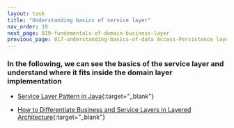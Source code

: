 ```yaml
---
layout: task
title: "Understanding basics of service layer"
nav_order: 19
next_page: 019-fundementals-of-domain-business-layer
previous_page: 017-understanding-basics-of-data Access-Persistence layer
---
```

### In the following, we can see the basics of the service layer and understand where it fits inside the domain layer implementation
- [Service Layer Pattern in Java](https://java-design-patterns.com/patterns/service-layer/){:target="_blank"}

- [How to Differentiate Business and Service Layers in Layered Architecture](https://levelup.gitconnected.com/how-to-differentiate-business-and-service-layers-in-layered-architecture-912123b2ccf1){:target="_blank"}